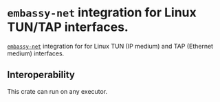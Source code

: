 # `embassy-net` integration for Linux TUN/TAP interfaces.

[`embassy-net`](https://crates.io/crates/embassy-net) integration for for Linux TUN (IP medium) and TAP (Ethernet medium) interfaces.

## Interoperability

This crate can run on any executor.
